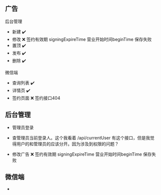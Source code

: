 ## 广告

后台管理

- 新建 ✔️
- 修改 ❌ 签约有效期 signingExpireTime 营业开始时间beginTime 保存失败
- 置顶 ✔️
- 发布 ✔️
- 删除 ✔️


微信端

- 查询列表 ✔️
- 详情页 ✔️
- 签约页面 ❌ 签约接口404



## 后台管理
- 管理员登录
- 查管理员当前登录人。这个我看着 /api/currentUser 有这个接口，但是我觉得用户的和管理员的应该分开。因为涉及到权限的问题？

- 修改广告 ❌ 签约有效期 signingExpireTime 营业开始时间beginTime 保存失败


## 微信端

- 